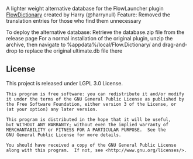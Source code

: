 A lighter weight alternative database for the FlowLauncher plugin [FlowDictionary](https://github.com/harrynull/Flow.Launcher.Dictionary/tags) created by Harry (@harrynull)
Feature: Removed the translation entries for those who find them unnecessary

To deploy the alternative database: 
Retrieve the database.zip file from the release page
For a normal installation of the original plugin, unzip the archive, then navigate to %appdata%/local/Flow.Dictionary/ and drag-and-drop to replace the original ultimate.db file there
## License

This project is released under LGPL 3.0 License.

    This program is free software: you can redistribute it and/or modify
    it under the terms of the GNU General Public License as published by
    the Free Software Foundation, either version 3 of the License, or
    (at your option) any later version.
    
    This program is distributed in the hope that it will be useful,
    but WITHOUT ANY WARRANTY; without even the implied warranty of
    MERCHANTABILITY or FITNESS FOR A PARTICULAR PURPOSE.  See the
    GNU General Public License for more details.
    
    You should have received a copy of the GNU General Public License
    along with this program.  If not, see <http://www.gnu.org/licenses/>.
